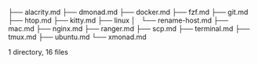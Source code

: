 ├── alacrity.md
├── dmonad.md
├── docker.md
├── fzf.md
├── git.md
├── htop.md
├── kitty.md
├── linux
│   └── rename-host.md
├── mac.md
├── nginx.md
├── ranger.md
├── scp.md
├── terminal.md
├── tmux.md
├── ubuntu.md
└── xmonad.md

1 directory, 16 files
